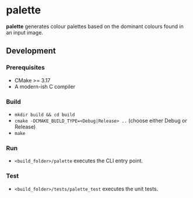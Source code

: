 # palette

**palette** generates colour palettes based on the dominant colours found in an input image.

## Development

### Prerequisites

- CMake >= 3.17
- A modern-ish C compiler

### Build

- `mkdir build && cd build`
- `cmake -DCMAKE_BUILD_TYPE=<Debug|Release> ..` (choose either Debug or Release)
- `make`

### Run

- `<build_folder>/palette` executes the CLI entry point.

### Test

- `<build_folder>/tests/palette_test` executes the unit tests.
